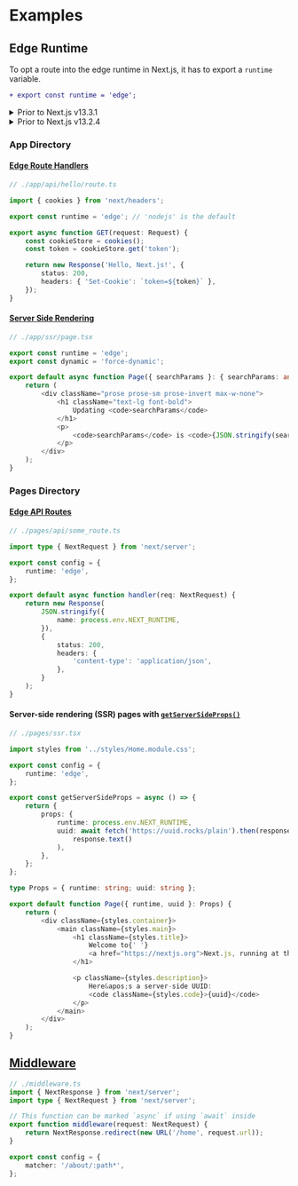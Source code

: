 # Examples

<!-- TODO: improve the following -->

## Edge Runtime

To opt a route into the edge runtime in Next.js, it has to export a `runtime` variable.

```diff
+ export const runtime = 'edge';
```

<details>
<summary>Prior to Next.js v13.3.1</summary>

When using a Next.js version that is older than v13.3.1, it is possible to export a `config` object from a route and specify a `runtime` option inside that object. This can opt the route into the edge runtime.

```diff
export const config = {
+ runtime: 'edge',
};
```

</details>

<details>
<summary>Prior to Next.js v13.2.4</summary>

When using a Next.js version that is older than v13.2.4, it is possible to specify a `runtime` to use for the entire application. This can be done in the root-level `next.config.js` file, under the `experimental` options.

```diff
/** @type {import('next').NextConfig} */
const nextConfig = {
  experimental: {
+   runtime: 'experimental-edge',
  },
  reactStrictMode: true,
  swcMinify: true,
};

module.exports = nextConfig;
```

</details>

### App Directory

#### [Edge Route Handlers](https://nextjs.org/docs/app/building-your-application/routing/router-handlers#edge-and-nodejs-runtimes)

```typescript
// ./app/api/hello/route.ts

import { cookies } from 'next/headers';

export const runtime = 'edge'; // 'nodejs' is the default

export async function GET(request: Request) {
	const cookieStore = cookies();
	const token = cookieStore.get('token');

	return new Response('Hello, Next.js!', {
		status: 200,
		headers: { 'Set-Cookie': `token=${token}` },
	});
}
```

#### [Server Side Rendering](https://nextjs.org/docs/app/building-your-application/rendering/static-and-dynamic-rendering#dynamic-rendering)

```typescript
// ./app/ssr/page.tsx

export const runtime = 'edge';
export const dynamic = 'force-dynamic';

export default async function Page({ searchParams }: { searchParams: any }) {
	return (
		<div className="prose prose-sm prose-invert max-w-none">
			<h1 className="text-lg font-bold">
				Updating <code>searchParams</code>
			</h1>
			<p>
				<code>searchParams</code> is <code>{JSON.stringify(searchParams)}</code>
			</p>
		</div>
	);
}
```

### Pages Directory

#### [Edge API Routes](https://nextjs.org/docs/pages/building-your-application/routing/api-routes#edge-api-routes)

```typescript
// ./pages/api/some_route.ts

import type { NextRequest } from 'next/server';

export const config = {
	runtime: 'edge',
};

export default async function handler(req: NextRequest) {
	return new Response(
		JSON.stringify({
			name: process.env.NEXT_RUNTIME,
		}),
		{
			status: 200,
			headers: {
				'content-type': 'application/json',
			},
		}
	);
}
```

#### Server-side rendering (SSR) pages with [`getServerSideProps()`](https://nextjs.org/docs/pages/building-your-application/data-fetching/get-server-side-props)

```typescript
// ./pages/ssr.tsx

import styles from '../styles/Home.module.css';

export const config = {
	runtime: 'edge',
};

export const getServerSideProps = async () => {
	return {
		props: {
			runtime: process.env.NEXT_RUNTIME,
			uuid: await fetch('https://uuid.rocks/plain').then(response =>
				response.text()
			),
		},
	};
};

type Props = { runtime: string; uuid: string };

export default function Page({ runtime, uuid }: Props) {
	return (
		<div className={styles.container}>
			<main className={styles.main}>
				<h1 className={styles.title}>
					Welcome to{' '}
					<a href="https://nextjs.org">Next.js, running at the {runtime}!</a>
				</h1>

				<p className={styles.description}>
					Here&apos;s a server-side UUID:
					<code className={styles.code}>{uuid}</code>
				</p>
			</main>
		</div>
	);
}
```

## [Middleware](https://nextjs.org/docs/pages/building-your-application/routing/middleware)

```typescript
// ./middleware.ts
import { NextResponse } from 'next/server';
import type { NextRequest } from 'next/server';

// This function can be marked `async` if using `await` inside
export function middleware(request: NextRequest) {
	return NextResponse.redirect(new URL('/home', request.url));
}

export const config = {
	matcher: '/about/:path*',
};
```
